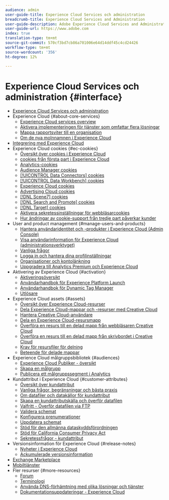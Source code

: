 ```yaml
---
audience: admin
user-guide-title: Experience Cloud Services och administration
breadcrumb-title: Experience Cloud Services and Administration
user-guide-description: Adobe Experience Cloud Services and Administration Guide includes help on Experience Cloud user and product administration, the Audience Library, Customer Attributes, cookies, and Experience Cloud assets.
user-guide-url: https://www.adobe.com
index: true
translation-type: tm+mt
source-git-commit: 570cf3bd7cb86a701006e64d14ddf45c4cd24426
workflow-type: tm+mt
source-wordcount: '356'
ht-degree: 12%

---
```



# Experience Cloud Services och administration {#interface}

+ [Experience Cloud Services och administration](experience-cloud.md)
+ Experience Cloud {#about-core-services}
   + [Experience Cloud services overview](core-services-landing.md)
   + [Aktivera implementeringen för tjänster som omfattar flera lösningar](core-services/core-services.md)
   + [Mappa rapportsviter till en organisation](core-services/report-suite-mapping.md)
   + [Om de nya molnnamnen i Experience Cloud](solutions-core-services.md)
+ [Integrering med Experience Cloud](marketing-cloud-integrations.md)
+ Experience Cloud cookies {#ec-cookies}
   + [Översikt över cookies i Experience Cloud](cookies/cookies-privacy.md)
   + [cookies från första part i Experience Cloud](cookies/cookies-first-party.md)
   + [Analytics-cookies](cookies/cookies-analytics.md)
   + [Audience Manager cookies](cookies/cookies-am.md)
   + [[!UICONTROL Data Connectors] cookies](cookies/cookies-dc.md)
   + [[!UICONTROL Data Workbench] cookies](cookies/cookies-insight.md)
   + [Experience Cloud cookies](cookies/cookies-mc.md)
   + [Advertising Cloud cookies](cookies/cookies-advertising-cloud.md)
   + [[!DNL Scene7] cookies](cookies/cookies-s7.md)
   + [[!DNL Search and Promote] cookies](cookies/cookies-snp.md)
   + [[!DNL Target] cookies](cookies/cookies-target.md)
   + [Aktivera sekretessinställningar för webbläsarcookies](cookies/browser-cookie-settings.md)
   + [Hur ändringar av cookie-support från tredje part påverkar kunder](cookies/cookies-thirdparty.md)
+ User and product management {#manage-users-and-products}
   + [Hantera användaridentitet och -produkter i Experience Cloud (Admin Console)](admin-getting-started/admin-getting-started.md)
   + [Visa användarinformation för Experience Cloud (administrationsverktyget)](admin-getting-started/admin-tool-experience-cloud.md)
   + [Vanliga frågor](admin-getting-started/faq.md)
   + [Logga in och hantera dina profilinställningar](admin-getting-started/getting-started-experience-cloud.md)
   + [Organisationer och kontolänkning](admin-getting-started/organizations.md)
   + [Uppgradera till Analytics Premium och Experience Cloud](admin-getting-started/upgrade-to-analytics-premium.md)
+ Aktivering av Experience Cloud {#activation}
   + [Aktiveringsöversikt](activation/activation.md)
   + [Användarhandbok för Experience Platform Launch](https://docs.adobe.com/content/help/en/launch/using/overview.html)
   + [Användarhandbok för Dynamic Tag Manager](https://docs.adobe.com/content/help/sv-SE/dtm/using/dtm-home.html)
   + [Utlösare](activation/triggers.md)
+ Experience Cloud assets {#assets}
   + [Översikt över Experience Cloud-resurser](experience-cloud-assets/experience-cloud-assets.md)
   + [Dela Experience Cloud-mappar och -resurser med Creative Cloud](experience-cloud-assets/creative-cloud.md)
   + [Hantera Creative Cloud-användare](experience-cloud-assets/t-admin-add-cc-user.md)
   + [Dela en Experience Cloud-resursmapp](experience-cloud-assets/t-share-creative-cloud.md)
   + [Överföra en resurs till en delad mapp från webbläsaren Creative Cloud](experience-cloud-assets/t-upload-asset-cc.md)
   + [Överföra en resurs till en delad mapp från skrivbordet i Creative Cloud](experience-cloud-assets/t-cc-asset-upload-thor.md)
   + [Krav för resursfiler för delning](experience-cloud-assets/assets-file-reqs.md)
   + [Beteende för delade mappar](experience-cloud-assets/asset-behavior.md)
+ Experience Cloud målgruppsbibliotek {#audiences}
   + [Experience Cloud Publiker - översikt](audience-library/audience-library.md)
   + [Skapa en målgrupp](audience-library/t-audience-create.md)
   + [Publicera ett målgruppssegment i Analytics](audience-library/t-publish-audience-segment.md)
+ Kundattribut i Experience Cloud {#customer-attributes}
   + [Översikt över kundattribut](attributes/attributes.md)
   + [Vanliga frågor, begränsningar och bästa praxis](attributes/faq-crs.md)
   + [Om datafiler och datakällor för kundattribut](attributes/crs-data-file.md)
   + [Skapa en kundattributskälla och överför datafilen](attributes/t-crs-usecase.md)
   + [Valfritt - Överför datafilen via FTP](attributes/t-upload-attributes-ftp.md)
   + [Validera schemat](attributes/validate-schema.md)
   + [Konfigurera prenumerationer](attributes/subscription.md)
   + [Uppdatera schemat](attributes/t-update-schema.md)
   + [Stöd för den allmänna dataskyddsförordningen](attributes/gdpr.md)
   + [Stöd för California Consumer Privacy Act](attributes/ccpa.md)
   + [Sekretessfrågor - kundattribut](attributes/privacy-mac.md)
+ Versionsinformation för Experience Cloud {#release-notes}
   + [Nyheter i Experience Cloud](https://docs.adobe.com/content/help/sv-SE/release-notes/experience-cloud/current.html)
   + [Ackumulerade versionsinformation](marketing-cloud-interface/release-notes.md)
+ [Exchange Marketplace](exchange.md)
+ [Mobiltjänster](https://docs.adobe.com/content/help/en/mobile-services/using/home.html)
+ Fler resurser {#more-resources}
   + [Forum](https://forums.adobe.com/community/experience-cloud)
   + [Terminologi](terms.md)
   + [Använda DNS-förhämtning med olika lösningar och tjänster](dns-prefetch.md)
   + [Dokumentationsuppdateringar - Experience Cloud](doc-updates.md)
